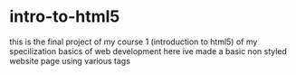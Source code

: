 # intro-to-html5
this is the final project of my course 1 (introduction to html5) of my specilization basics of web development
here ive made a basic non styled website page using various tags 
